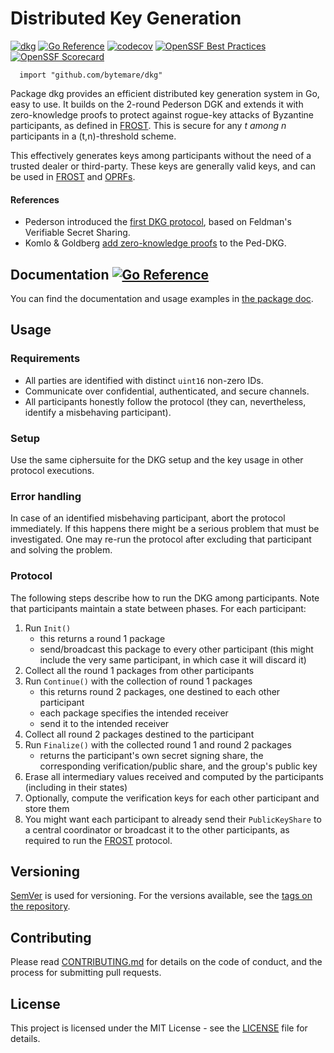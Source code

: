 # Distributed Key Generation
[![dkg](https://github.com/bytemare/dkg/actions/workflows/ci.yml/badge.svg)](https://github.com/bytemare/dkg/actions/workflows/ci.yml)
[![Go Reference](https://pkg.go.dev/badge/github.com/bytemare/dkg.svg)](https://pkg.go.dev/github.com/bytemare/dkg)
[![codecov](https://codecov.io/gh/bytemare/dkg/branch/main/graph/badge.svg?token=5bQfB0OctA)](https://codecov.io/gh/bytemare/dkg)
[![OpenSSF Best Practices](https://www.bestpractices.dev/projects/{{.ID}}/badge)](https://www.bestpractices.dev/projects/{{.ID}})
[![OpenSSF Scorecard](https://api.securityscorecards.dev/projects/github.com/bytemare/dkg/badge)](https://securityscorecards.dev/viewer/?uri=github.com/bytemare/dkg)

```
  import "github.com/bytemare/dkg"
```

Package dkg provides an efficient distributed key generation system in Go, easy to use.
It builds on the 2-round Pederson DGK and extends it with zero-knowledge proofs to protect against rogue-key attacks of
Byzantine participants, as defined in [FROST](https://eprint.iacr.org/2020/852.pdf).
This is secure for any _t among n_ participants in a (t,n)-threshold scheme.

This effectively generates keys among participants without the need of a trusted dealer or third-party. These keys are
generally valid keys, and can be used in [FROST](https://github.com/bytemare/frost) and [OPRFs](https://github.com/bytemare/oprf).

#### References

- Pederson introduced the [first DKG protocol](https://link.springer.com/chapter/10.1007/3-540-46416-6_47), based on Feldman's Verifiable Secret Sharing.
- Komlo & Goldberg [add zero-knowledge proofs](https://eprint.iacr.org/2020/852.pdf) to the Ped-DKG.

## Documentation [![Go Reference](https://pkg.go.dev/badge/github.com/bytemare/dkg.svg)](https://pkg.go.dev/github.com/bytemare/dkg)

You can find the documentation and usage examples in [the package doc](https://pkg.go.dev/github.com/bytemare/dkg).

## Usage

### Requirements

- All parties are identified with distinct ```uint16``` non-zero IDs.
- Communicate over confidential, authenticated, and secure channels.
- All participants honestly follow the protocol (they can, nevertheless, identify a misbehaving participant).

### Setup

Use the same ciphersuite for the DKG setup and the key usage in other protocol executions.

### Error handling

In case of an identified misbehaving participant, abort the protocol immediately. If this happens there might be a serious
problem that must be investigated. One may re-run the protocol after excluding that participant and solving the problem.

### Protocol

The following steps describe how to run the DKG among participants. Note that participants maintain a state between phases.
For each participant:
1. Run ```Init()```
    - this returns a round 1 package
    - send/broadcast this package to every other participant
      (this might include the very same participant, in which case it will discard it)
2. Collect all the round 1 packages from other participants
3. Run ```Continue()``` with the collection of round 1 packages
    - this returns round 2 packages, one destined to each other participant
    - each package specifies the intended receiver
    - send it to the intended receiver
4. Collect all round 2 packages destined to the participant
5. Run ```Finalize()``` with the collected round 1 and round 2 packages
    - returns the participant's own secret signing share,
      the corresponding verification/public share, and the group's public key
6. Erase all intermediary values received and computed by the participants (including in their states)
7. Optionally, compute the verification keys for each other participant and store them
8. You might want each participant to already send their ```PublicKeyShare``` to a central coordinator or broadcast it 
   to the other participants, as required to run the [FROST](https://github.com/bytemare/frost) protocol.

## Versioning

[SemVer](http://semver.org) is used for versioning. For the versions available, see the [tags on the repository](https://github.com/bytemare/dkg/tags).

## Contributing

Please read [CONTRIBUTING.md](.github/CONTRIBUTING.md) for details on the code of conduct, and the process for submitting pull requests.

## License

This project is licensed under the MIT License - see the [LICENSE](LICENSE) file for details.
